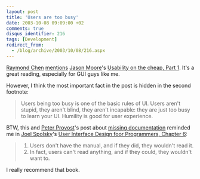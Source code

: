 ```yaml
---
layout: post
title: 'Users are too busy'
date: 2003-10-08 09:09:00 +02
comments: true
disqus_identifier: 216
tags: [Development]
redirect_from:
  - /blog/archive/2003/10/08/216.aspx
---
```


[Raymond Chen](http://blogs.gotdotnet.com/raymondc/) [mentions](http://blogs.gotdotnet.com/raymondc/permalink.aspx/5240117f-ef43-4336-9d2c-1cf7ecf8e7ac) [Jason Moore](http://blogs.gotdotnet.com/jasmo/)'s [Usability on the cheap, Part 1](http://blogs.gotdotnet.com/jasmo/PermaLink.aspx/66242dc8-fdfb-44c6-a3d3-cf229dad609d). It's a great reading, especially for GUI guys like me.

However, I think the most important fact in the post is hidden in the second footnote:

> Users being too busy is one of the basic rules of UI. Users aren't stupid, they aren't blind, they aren't incapable: they are just too busy to learn your UI. Humility is good for user experience.

BTW, this and [Peter Provost](http://www.peterprovost.org/)'s post about [missing documentation](http://www.peterprovost.org/weblog/permalink.aspx?guid=6a634ba7-5ee2-4fdd-bfee-dbe840f24dbb) reminded me in [Joel Spolsky](http://www.joelonsoftware.com/)'s [User Interface Design foor Programmers, Chapter 6](http://www.joelonsoftware.com/uibook/chapters/fog0000000062.html):

> 1.  Users don't have the manual, and if they did, they wouldn't read it.
> 2.  In fact, users can't read anything, and if they could, they wouldn't want to.

I really recommend that book.


